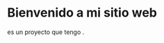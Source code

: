 <!DOCTYPE html>
<html lang="es">
<head>
    <meta charset="UTF-8">
    <meta name="viewport" content="width=device-width, initial-scale=1.0">

    
</head>
<body>
    <div class="container">
        <h1>Bienvenido a mi sitio web</h1>
        <p> es un proyecto que tengo .</p>
    </div>
</body>
</html>
